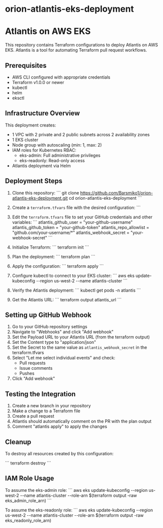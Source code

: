 # orion-atlantis-eks-deployment


# Atlantis on AWS EKS

This repository contains Terraform configurations to deploy Atlantis on AWS EKS. Atlantis is a tool for automating Terraform pull request workflows.

## Prerequisites

- AWS CLI configured with appropriate credentials
- Terraform v1.0.0 or newer
- kubectl
- helm
- eksctl

## Infrastructure Overview

This deployment creates:

- 1 VPC with 2 private and 2 public subnets across 2 availability zones
- 1 EKS cluster
- Node group with autoscaling (min: 1, max: 2)
- IAM roles for Kubernetes RBAC:
  - eks-admin: Full administrative privileges
  - eks-readonly: Read-only access
- Atlantis deployment via Helm

## Deployment Steps

1. Clone this repository:
   \`\`\`
   git clone https://github.com/Barsmiko1/orion-atlantis-eks-deployment.git
   cd orion-atlantis-eks-deployment
   \`\`\`

2. Create a `terraform.tfvars` file with the desired configuration:
   \`\`\`
 

3. Edit the `terraform.tfvars` file to set your GitHub credentials and other variables:
   \`\`\`
   atlantis_github_user = "your-github-username"
   atlantis_github_token = "your-github-token"
   atlantis_repo_allowlist = "github.com/your-username/*"
   atlantis_webhook_secret = "your-webhook-secret"
   \`\`\`

4. Initialize Terraform:
   \`\`\`
   terraform init
   \`\`\`

5. Plan the deployment:
   \`\`\`
   terraform plan
   \`\`\`

6. Apply the configuration:
   \`\`\`
   terraform apply
   \`\`\`

7. Configure kubectl to connect to your EKS cluster:
   \`\`\`
   aws eks update-kubeconfig --region us-west-2 --name atlantis-cluster
   \`\`\`

8. Verify the Atlantis deployment:
   \`\`\`
   kubectl get pods -n atlantis
   \`\`\`

9. Get the Atlantis URL:
   \`\`\`
   terraform output atlantis_url
   \`\`\`

## Setting up GitHub Webhook

1. Go to your GitHub repository settings
2. Navigate to "Webhooks" and click "Add webhook"
3. Set the Payload URL to your Atlantis URL (from the terraform output)
4. Set the Content type to "application/json"
5. Set the Secret to the same value as `atlantis_webhook_secret` in the terraform.tfvars
6. Select "Let me select individual events" and check:
   - Pull requests
   - Issue comments
   - Pushes
7. Click "Add webhook"

## Testing the Integration

1. Create a new branch in your repository
2. Make a change to a Terraform file
3. Create a pull request
4. Atlantis should automatically comment on the PR with the plan output
5. Comment "atlantis apply" to apply the changes

## Cleanup

To destroy all resources created by this configuration:

\`\`\`
terraform destroy
\`\`\`

## IAM Role Usage

To assume the eks-admin role:
\`\`\`
aws eks update-kubeconfig --region us-west-2 --name atlantis-cluster --role-arn $(terraform output -raw eks_admin_role_arn)
\`\`\`

To assume the eks-readonly role:
\`\`\`
aws eks update-kubeconfig --region us-west-2 --name atlantis-cluster --role-arn $(terraform output -raw eks_readonly_role_arn)
